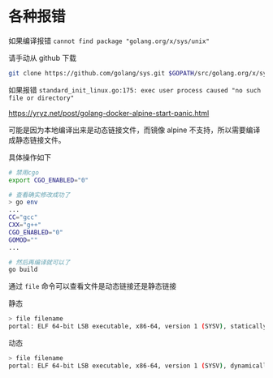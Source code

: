 # 各种报错

如果编译报错 `cannot find package "golang.org/x/sys/unix"`

请手动从 github 下载

``` bash
git clone https://github.com/golang/sys.git $GOPATH/src/golang.org/x/sys
```

如果报错 `standard_init_linux.go:175: exec user process caused "no such file or directory"`

https://yryz.net/post/golang-docker-alpine-start-panic.html

可能是因为本地编译出来是动态链接文件，而镜像 alpine 不支持，所以需要编译成静态链接文件。

具体操作如下

``` bash
# 禁用cgo
export CGO_ENABLED="0"

# 查看确实修改成功了
> go env
...
CC="gcc"
CXX="g++"
CGO_ENABLED="0"
GOMOD=""
...

# 然后再编译就可以了
go build
```

通过 `file` 命令可以查看文件是动态链接还是静态链接

静态

``` bash
> file filename
portal: ELF 64-bit LSB executable, x86-64, version 1 (SYSV), statically linked, not stripped
```

动态

``` bash
> file filename 
portal: ELF 64-bit LSB executable, x86-64, version 1 (SYSV), dynamically linked, interpreter /lib64/ld-linux-x86-64.so.2, not stripped
```